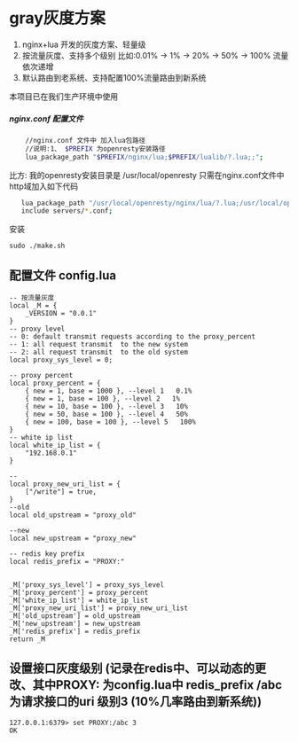 # gray灰度方案
1. nginx+lua 开发的灰度方案、轻量级
2. 按流量灰度、支持多个级别 比如:0.01% -> 1% -> 20% -> 50% -> 100% 流量依次递增
3. 默认路由到老系统、支持配置100%流量路由到新系统

本项目已在我们生产环境中使用

##### nginx.conf 配置文件
```sh
	//nginx.conf 文件中 加入lua包路径
	//说明:1、 $PREFIX 为openresty安装路径
	lua_package_path "$PREFIX/nginx/lua;$PREFIX/lualib/?.lua;;";
```
比方: 我的openresty安装目录是 /usr/local/openresty
只需在nginx.conf文件中 http域加入如下代码
```sh
   lua_package_path "/usr/local/openresty/nginx/lua/?.lua;/usr/local/openresty/lualib/?.lua;./?.lua;;";
   include servers/*.conf;
```
安装
```
sudo ./make.sh

```

## 配置文件 config.lua
```
-- 按流量灰度
local _M = {
    _VERSION = "0.0.1"
}
-- proxy level  
-- 0: default transmit requests according to the proxy_percent
-- 1: all request transmit  to the new system
-- 2: all request transmit  to the old system
local proxy_sys_level = 0;

-- proxy percent
local proxy_percent = {
    { new = 1, base = 1000 }, --level 1   0.1%
    { new = 1, base = 100 }, --level 2   1%
    { new = 10, base = 100 }, --level 3   10%
    { new = 50, base = 100 }, --level 4   50%
    { new = 100, base = 100 }, --level 5   100%
}
-- white ip list
local white_ip_list = {
    "192.168.0.1"
}

--
local proxy_new_uri_list = {
    ["/write"] = true,
}
--old
local old_upstream = "proxy_old"

--new
local new_upstream = "proxy_new"

-- redis key prefix
local redis_prefix = "PROXY:"


_M['proxy_sys_level'] = proxy_sys_level
_M['proxy_percent'] = proxy_percent
_M['white_ip_list'] = white_ip_list
_M['proxy_new_uri_list'] = proxy_new_uri_list
_M['old_upstream'] = old_upstream
_M['new_upstream'] = new_upstream
_M['redis_prefix'] = redis_prefix
return _M
```
## 设置接口灰度级别 (记录在redis中、可以动态的更改、其中PROXY: 为config.lua中 redis_prefix /abc为请求接口的uri 级别3 (10%几率路由到新系统))
```
127.0.0.1:6379> set PROXY:/abc 3
OK
```
